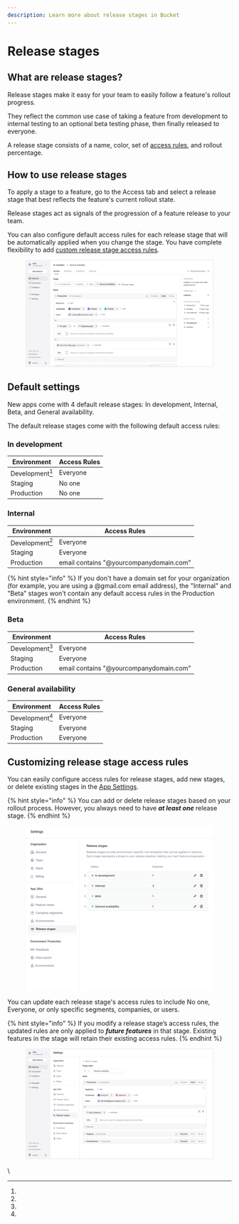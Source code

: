 ```yaml
---
description: Learn more about release stages in Bucket
---
```


# Release stages

## What are release stages?

Release stages make it easy for your team to easily follow a feature's rollout progress.

They reflect the common use case of taking a feature from development to internal testing to an optional beta testing phase, then finally released to everyone.&#x20;

A release stage consists of a name, color, set of [access rules](feature-targeting-rules.md), and rollout percentage.&#x20;

## How to use release stages

To apply a stage to a feature, go to the Access tab and select a release stage that best reflects the feature's current rollout state.

Release stages act as signals of the progression of a feature release to your team.

You can also configure default access rules for each release stage that will be automatically applied when you change the stage. You have complete flexibility to add [custom release stage access rules](release-stages.md#customizing-release-stage-targeting-rules).

<figure><img src="../../.gitbook/assets/Setting targeting rules v3-min.png" alt="How to use release stages in Bucket"><figcaption></figcaption></figure>

## Default settings

New apps come with 4 default release stages: In development, Internal, Beta, and General availability.&#x20;

The default release stages come with the following default access rules:

### In development

| Environment     | Access Rules |
| --------------- | ------------ |
| Development[^1] | Everyone     |
| Staging         | No one       |
| Production      | No one       |

### Internal

| Environment     | Access Rules                            |
| --------------- | --------------------------------------- |
| Development[^1] | Everyone                                |
| Staging         | Everyone                                |
| Production      | email contains "@yourcompanydomain.com" |

{% hint style="info" %}
If you don't have a domain set for your organization (for example, you are using a @gmail.com email address), the "Internal" and "Beta" stages won't contain any default access rules in the Production environment.
{% endhint %}

### Beta

| Environment     | Access Rules                            |
| --------------- | --------------------------------------- |
| Development[^1] | Everyone                                |
| Staging         | Everyone                                |
| Production      | email contains "@yourcompanydomain.com" |

### General availability

| Environment     | Access Rules |
| --------------- | ------------ |
| Development[^1] | Everyone     |
| Staging         | Everyone     |
| Production      | Everyone     |

## Customizing release stage access rules

You can easily configure access rules for release stages, add new stages, or delete existing stages in the [App Settings](https://app.bucket.co/envs/current/settings/app-stages). &#x20;

{% hint style="info" %}
You can add or delete release stages based on your rollout process. However, you always need to have _**at least one**_ release stage.
{% endhint %}

<figure><img src="../../.gitbook/assets/Global settings - Release Stages-min.png" alt=""><figcaption></figcaption></figure>

You can update each release stage's access rules to include No one, Everyone, or only specific segments, companies, or users.

{% hint style="info" %}
If you modify a release stage’s access rules, the updated rules are only applied to _**future features**_ in that stage. Existing features in the stage will retain their existing access rules.
{% endhint %}

<figure><img src="../../.gitbook/assets/Global settings - Release Stages Editing V4-min.png" alt=""><figcaption></figcaption></figure>

\


[^1]: 
